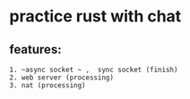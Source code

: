 #   practice rust with chat
## features:
    1. ~async socket ~ ,  sync socket (finish)
    2. web server (processing)
    3. nat (processing)
